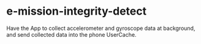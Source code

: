 # e-mission-integrity-detect
Have the App to collect accelerometer and gyroscope data at background, and send collected data into the phone UserCache.